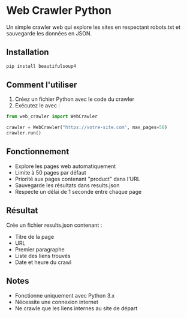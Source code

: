 # Web Crawler Python

Un simple crawler web qui explore les sites en respectant robots.txt et sauvegarde les données en JSON.

## Installation

```bash
pip install beautifulsoup4
```

## Comment l'utiliser

1. Créez un fichier Python avec le code du crawler
2. Exécutez le avec :
```python
from web_crawler import WebCrawler

crawler = WebCrawler("https://votre-site.com", max_pages=50)
crawler.run()
```

## Fonctionnement

- Explore les pages web automatiquement
- Limite à 50 pages par défaut
- Priorité aux pages contenant "product" dans l'URL
- Sauvegarde les résultats dans results.json
- Respecte un délai de 1 seconde entre chaque page

## Résultat

Crée un fichier results.json contenant :
- Titre de la page
- URL
- Premier paragraphe
- Liste des liens trouvés
- Date et heure du crawl

## Notes
- Fonctionne uniquement avec Python 3.x
- Nécessite une connexion internet
- Ne crawle que les liens internes au site de départ
